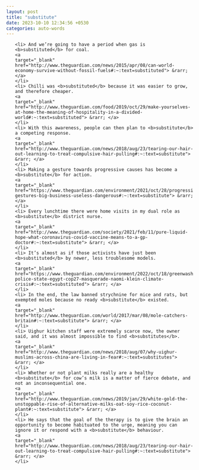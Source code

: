 ```yaml
---
layout: post
title: "substitute"
date: 2023-10-10 12:34:56 +0530
categories: auto-words
---
```

<ol>

    <li> And we’re going to have a period when gas is <b>substituted</b> for coal.
    <a 
    target="_blank" 
    href="http://www.theguardian.com/news/2015/apr/08/can-world-economy-survive-without-fossil-fuels#:~:text=substituted"> &rarr; </a>
    </li>
    <li> Chilli was <b>substituted</b> because it was easier to grow, and therefore cheaper.
    <a 
    target="_blank" 
    href="http://www.theguardian.com/food/2019/oct/29/make-yourselves-at-home-the-meaning-of-hospitality-in-a-divided-world#:~:text=substituted"> &rarr; </a>
    </li>
    <li> With this awareness, people can then plan to <b>substitute</b> a competing response.
    <a 
    target="_blank" 
    href="http://www.theguardian.com/news/2018/aug/23/tearing-our-hair-out-learning-to-treat-compulsive-hair-pulling#:~:text=substitute"> &rarr; </a>
    </li>
    <li> Making a gesture towards progressive causes has become a <b>substitute</b> for action.
    <a 
    target="_blank" 
    href="https://www.theguardian.com/environment/2021/oct/28/progressive-gestures-big-business-useless-dangerous#:~:text=substitute"> &rarr; </a>
    </li>
    <li> Every lunchtime there were home visits in my dual role as <b>substitute</b> district nurse.
    <a 
    target="_blank" 
    href="http://www.theguardian.com/society/2021/feb/11/pure-liquid-hope-what-coronavirus-covid-vaccine-means-to-a-gp-doctor#:~:text=substitute"> &rarr; </a>
    </li>
    <li> It’s almost as if those activists have just been <b>substituted</b> by newer, less troublesome models.
    <a 
    target="_blank" 
    href="https://www.theguardian.com/environment/2022/oct/18/greenwashing-police-state-egypt-cop27-masquerade-naomi-klein-climate-crisis#:~:text=substituted"> &rarr; </a>
    </li>
    <li> In the end, the law banned strychnine for mice and rats, but exempted moles because no ready <b>substitute</b> existed.
    <a 
    target="_blank" 
    href="http://www.theguardian.com/world/2017/mar/08/mole-catchers-britain#:~:text=substitute"> &rarr; </a>
    </li>
    <li> Uighur kitchen staff were extremely scarce now, the owner said, and it was almost impossible to find <b>substitutes</b>.
    <a 
    target="_blank" 
    href="http://www.theguardian.com/news/2018/aug/07/why-uighur-muslims-across-china-are-living-in-fear#:~:text=substitutes"> &rarr; </a>
    </li>
    <li> Whether or not plant milks really are a healthy <b>substitute</b> for cow’s milk is a matter of fierce debate, and not an inconsequential one.
    <a 
    target="_blank" 
    href="http://www.theguardian.com/news/2019/jan/29/white-gold-the-unstoppable-rise-of-alternative-milks-oat-soy-rice-coconut-plant#:~:text=substitute"> &rarr; </a>
    </li>
    <li> He says that the goal of the therapy is to give the brain an opportunity to become habituated to the urge, meaning you can ignore it or respond with a <b>substitute</b> behaviour.
    <a 
    target="_blank" 
    href="http://www.theguardian.com/news/2018/aug/23/tearing-our-hair-out-learning-to-treat-compulsive-hair-pulling#:~:text=substitute"> &rarr; </a>
    </li>